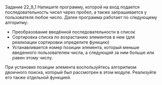 Задание 22_9_1
Напишите программу, которой на вход подается последовательность чисел через пробел, а также запрашивается у пользователя любое число.
Далее программа работает по следующему алгоритму:

- Преобразование введённой последовательности в список
- Сортировка списка по возрастанию элементов в нем (для реализации сортировки определите функцию)
- Устанавливается номер позиции элемента, который меньше введенного пользователем числа, а следующий за ним больше или равен этому числу.

При установке позиции элемента воспользуйтесь алгоритмом двоичного поиска, который был рассмотрен в этом модуле. Реализуйте его также отдельной функцией.

